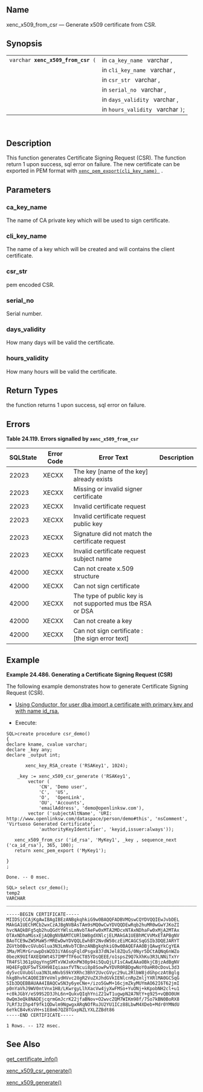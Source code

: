 <div>

<div>

</div>

<div>

## Name

xenc_x509_from_csr — Generate x509 certificate from CSR.

</div>

<div>

## Synopsis

<div>

|                                        |                                   |
|----------------------------------------|-----------------------------------|
| `varchar `**`xenc_x509_from_csr`**` (` | in `ca_key_name ` varchar ,       |
|                                        | in `cli_key_name ` varchar ,      |
|                                        | in `csr_str ` varchar ,           |
|                                        | in `serial_no ` varchar ,         |
|                                        | in `days_validity ` varchar ,     |
|                                        | in `hours_validity ` varchar `)`; |

<div>

 

</div>

</div>

</div>

<div>

## Description

This function generates Certificate Signing Request (CSR). The function
return 1 upon success, sql error on failure. The new certificate can be
exported in PEM format with
<a href="fn_xenc_pem_export.html" class="link"
title="xenc_pem_export"><code
class="function">xenc_pem_export(cli_key_name) </code></a> .

</div>

<div>

## Parameters

<div>

### ca_key_name

The name of CA private key which will be used to sign certificate.

</div>

<div>

### cli_key_name

The name of a key which will be created and will contains the client
certificate.

</div>

<div>

### csr_str

pem encoded CSR.

</div>

<div>

### serial_no

Serial number.

</div>

<div>

### days_validity

How many days will be valid the certificate.

</div>

<div>

### hours_validity

How many hours will be valid the certificate.

</div>

</div>

<div>

## Return Types

the function returns 1 upon success, sql error on failure.

</div>

<div>

## Errors

<div>

**Table 24.119. Errors signalled by `xenc_x509_from_csr `**

<div>

| SQLState                              | Error Code                            | Error Text                                                                                 | Description |
|---------------------------------------|---------------------------------------|--------------------------------------------------------------------------------------------|-------------|
| <span class="errorcode">22023 </span> | <span class="errorcode">XECXX </span> | <span class="errortext">The key \[name of the key\] already exists </span>                 |             |
| <span class="errorcode">22023 </span> | <span class="errorcode">XECXX </span> | <span class="errortext">Missing or invalid signer certificate </span>                      |             |
| <span class="errorcode">22023 </span> | <span class="errorcode">XECXX </span> | <span class="errortext">Invalid certificate request </span>                                |             |
| <span class="errorcode">22023 </span> | <span class="errorcode">XECXX </span> | <span class="errortext">Invalid certificate request public key </span>                     |             |
| <span class="errorcode">22023 </span> | <span class="errorcode">XECXX </span> | <span class="errortext">Signature did not match the certificate request </span>            |             |
| <span class="errorcode">22023 </span> | <span class="errorcode">XECXX </span> | <span class="errortext">Invalid certificate request subject name </span>                   |             |
| <span class="errorcode">42000 </span> | <span class="errorcode">XECXX </span> | <span class="errortext">Can not create x.509 structure </span>                             |             |
| <span class="errorcode">42000 </span> | <span class="errorcode">XECXX </span> | <span class="errortext">Can not sign certificate </span>                                   |             |
| <span class="errorcode">42000 </span> | <span class="errorcode">XECXX </span> | <span class="errortext">The type of public key is not supported mus tbe RSA or DSA </span> |             |
| <span class="errorcode">42000 </span> | <span class="errorcode">XECXX </span> | <span class="errortext">Can not create a key </span>                                       |             |
| <span class="errorcode">42000 </span> | <span class="errorcode">XECXX </span> | <span class="errortext">Can not sign certificate : \[the sign error text\] </span>         |             |

</div>

</div>

  

</div>

<div>

## Example

<div>

**Example 24.486. Generating a Certificate Signing Request (CSR)**

<div>

The following example demonstrates how to generate Certificate Signing
Request (CSR).

<div>

- <a href="vfoafsslcacondt.html" class="link"
  title="17.3.8. CA Keys Import using Conductor">Using Conductor, for user
  dba import a certificate with primary key and with name id_rsa.</a>

- Execute:

</div>

``` programlisting
SQL>create procedure csr_demo()
{
declare kname, cvalue varchar;
declare _key any;
declare _output int;

       xenc_key_RSA_create ('RSAKey1', 1024);

    _key := xenc_x509_csr_generate ('RSAKey1',
        vector (
            'CN', 'Demo user',
            'C',  'US',
            'O',  'OpenLink',
            'OU', 'Accounts',
            'emailAddress', 'demo@openlinksw.com'),
        vector ('subjectAltName', 'URI: http://www.openlinksw.com/dataspace/person/demo#this', 'nsComment', 'Virtuoso Generated Certificate',
            'authorityKeyIdentifier', 'keyid,issuer:always'));

   xenc_x509_from_csr ('id_rsa', 'MyKey1', _key , sequence_next ('ca_id_rsa'), 365, 100);
   return xenc_pem_export ('MyKey1');

}
;

Done. -- 0 msec.

SQL> select csr_demo();
temp2
VARCHAR
_______________________________________________________________________________

-----BEGIN CERTIFICATE-----
MIIDSjCCAjKgAwIBAgIBEzANBgkqhkiG9w0BAQQFADBVMQswCQYDVQQIEwJvbDEL
MAkGA1UEChMCb2wxCzAJBgNVBAsTAm9sMQ0wCwYDVQQDEwRqb2huMR0wGwYJKoZI
hvcNAQkBFg5qb2huQGdtYWlsLmNvbTAeFw0xMTA2MDcxNTAxNDhaFw0xMjA2MTAx
OTAxNDhaMGsxEjAQBgNVBAMTCURlbW8gdXNlcjELMAkGA1UEBhMCVVMxETAPBgNV
BAoTCE9wZW5MaW5rMREwDwYDVQQLEwhBY2NvdW50czEiMCAGCSqGSIb3DQEJARYT
ZGVtb0BvcGVubGlua3N3LmNvbTCBnzANBgkqhkiG9w0BAQEFAAOBjQAwgYkCgYEA
3Ma/MlMrGruwpDsW2D3iYA6sqFqldPsgx837dNJel8ZQu5/0Nyr5DCtAQNq6nWZo
0bezK9UIfAXEQXWt4S7IMPfTF6oCT85YDsQEEE/o1spsZ9Q7kXhKu3R3LNNiTxYr
TR4FSl361pUqyYngSMTxVWJxKnPW30p94i5QuQjLF1sCAwEAAaOBkjCBjzAdBgNV
HQ4EFgQUF5wTSXH98IqiaaxfVTNcui8p8SowPwYDVR0RBDgwNoY0aHR0cDovL3d3
dy5vcGVubGlua3N3LmNvbS9kYXRhc3BhY2UvcGVyc29uL2RlbW8jdGhpczAtBglg
hkgBhvhCAQ0EIBYeVmlydHVvc28gR2VuZXJhdGVkIENlcnRpZmljYXRlMA0GCSqG
SIb3DQEBBAUAA4IBAQCwSN3y6yeCNe+/izo5GwM+16cjmZkyMUYmAO62I6T62jmI
p0nYaVhJ9WV0ntVnx1H8/LKwrgyLlhXacVw4jyXwFMSo+YuONj+kKpobNH2cl+u1
+c0kJGbY/eS99S2D3JhL6n+QukvQIqhYniZ21wT1ugwpN2A7NtY+g925+vQBO0UH
0wQm3eQk8NADEjcqrmGmJcrK22jfaBNov+O2wvcZQM7WIKm98f/7So7kBN0BoRX8
7LRf3zIhp4f9fk1QDwlm9NgwgxARqNOfRuJU2YU1ICz88LbwM4XDeb+Mdr0YMNdU
6eYkCB4vKsVH+s1E8m67QZ8TGxpNZLYXLZZBdt86
-----END CERTIFICATE-----

1 Rows. -- 172 msec.
```

</div>

</div>

  

</div>

<div>

## See Also

<a href="fn_get_certificate_info.html" class="link"
title="get_certificate_info">get_certificate_info()</a>

<a href="fn_xenc_x509_csr_generate.html" class="link"
title="xenc_x509_csr_generate">xenc_x509_csr_generate()</a>

<a href="fn_xenc_x509_generate.html" class="link"
title="xenc_x509_generate">xenc_x509_generate()</a>

</div>

</div>

